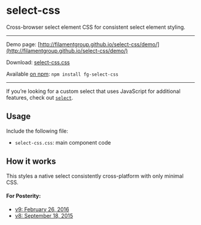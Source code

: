 select-css
==========


Cross-browser select element CSS for consistent select element styling.

---

Demo page: [http://filamentgroup.github.io/select-css/demo/](http://filamentgroup.github.io/select-css/demo/)

Download: [select-css.css](https://github.com/filamentgroup/select-css/blob/master/src/select-css.css)

Available [on npm](https://www.npmjs.com/package/fg-select-css): `npm install fg-select-css`

---

If you’re looking for a custom select that uses JavaScript for additional features, check out [`select`](https://github.com/filamentgroup/select).

## Usage

Include the following file:

* `select-css.css`: main component code

## How it works

This styles a native select consistently cross-platform with only minimal CSS. 

#### For Posterity:

* [v9: February 26, 2016](http://output.jsbin.com/wurazow)
* [v8: September 18, 2015](http://output.jsbin.com/yaruh)
